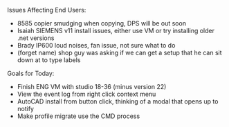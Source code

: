Issues Affecting End Users:
- 8585 copier smudging when copying, DPS will be out soon
- Isaiah SIEMENS v11 install issues, either use VM or try installing older .net versions
- Brady IP600 loud noises, fan issue, not sure what to do
- (forget name) shop guy was asking if we can get a setup that he can sit down at to type labels



Goals for Today:
- Finish ENG VM with studio 18-36 (minus version 22)
-  View the event log from right click context menu
- AutoCAD install from button click, thinking of a modal that opens up to notify
- Make profile migrate use the CMD process